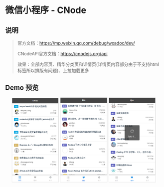 # 微信小程序 - CNode

##

## 说明

> 官方文档：https://mp.weixin.qq.com/debug/wxadoc/dev/
>
> CNodeAPI官方文档：https://cnodejs.org/api
> 
> 效果：全部内容页、精华分类页和详情页(详情页内容部分由于不支持html标签所以排版有问题)、上拉加载更多

## Demo 预览

<p align="center">
  <img src="./assets/1.png" alt="weapp-CNode演示" width="30%">
  <img src="./assets/2.png" alt="weapp-CNode演示" width="30%">
  <img src="./assets/3.png" alt="weapp-CNode演示" width="30%">
</p>